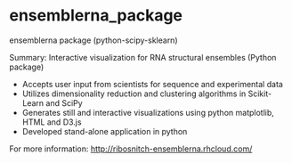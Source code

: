# ensemblerna_package
ensemblerna package (python-scipy-sklearn)

Summary: Interactive visualization for RNA structural ensembles (Python package)
- Accepts user input from scientists for sequence and experimental data
- Utilizes dimensionality reduction and clustering algorithms in Scikit-Learn and SciPy
- Generates still and interactive visualizations using python matplotlib, HTML and D3.js
- Developed stand-alone application in python

For more information:
http://ribosnitch-ensemblerna.rhcloud.com/
